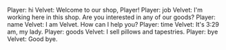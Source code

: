 Player: hi
Velvet: Welcome to our shop, Player!
Player: job
Velvet: I'm working here in this shop. Are you interested in any of our goods?
Player: name
Velvet: I am Velvet. How can I help you?
Player: time
Velvet: It's 3:29 am, my lady.
Player: goods
Velvet: I sell pillows and tapestries.
Player: bye
Velvet: Good bye.